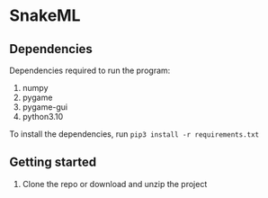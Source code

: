 # SnakeML
## Dependencies
Dependencies required to run the program:

1. numpy
2. pygame
3. pygame-gui
4. python3.10


To install the dependencies, run `pip3 install -r requirements.txt`

## Getting started

1. Clone the repo or download and unzip the project


